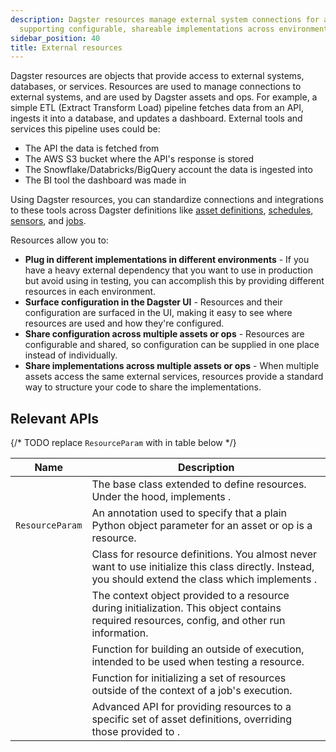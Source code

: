 ```yaml
---
description: Dagster resources manage external system connections for assets and ops,
  supporting configurable, shareable implementations across environments with UI visibility. 
sidebar_position: 40
title: External resources
---
```


Dagster resources are objects that provide access to external systems, databases, or services. Resources are used to manage connections to external systems, and are used by Dagster assets and ops. For example, a simple ETL (Extract Transform Load) pipeline fetches data from an API, ingests it into a database, and updates a dashboard. External tools and services this pipeline uses could be:

- The API the data is fetched from
- The AWS S3 bucket where the API's response is stored
- The Snowflake/Databricks/BigQuery account the data is ingested into
- The BI tool the dashboard was made in

Using Dagster resources, you can standardize connections and integrations to these tools across Dagster definitions like [asset definitions](/guides/build/assets), [schedules](/guides/automate/schedules), [sensors](/guides/automate/sensors), and [jobs](/guides/build/jobs/).

Resources allow you to:

- **Plug in different implementations in different environments** - If you have a heavy external dependency that you want to use in production but avoid using in testing, you can accomplish this by providing different resources in each environment.
- **Surface configuration in the Dagster UI** - Resources and their configuration are surfaced in the UI, making it easy to see where resources are used and how they're configured.
- **Share configuration across multiple assets or ops** - Resources are configurable and shared, so configuration can be supplied in one place instead of individually.
- **Share implementations across multiple assets or ops** - When multiple assets access the same external services, resources provide a standard way to structure your code to share the implementations.

## Relevant APIs

{/* TODO replace `ResourceParam` with <PyObject section="resources" module="dagster" object="ResourceParam"/> in table below  */}

| Name                                             | Description                                                                                                                                                                                                                             |
| ------------------------------------------------ | --------------------------------------------------------------------------------------------------------------------------------------------------------------------------------------------------------------------------------------- |
| <PyObject section="resources" module="dagster" object="ConfigurableResource"/>        | The base class extended to define resources. Under the hood, implements <PyObject section="resources" object="ResourceDefinition" />.                                                                                                                       |
| `ResourceParam`               | An annotation used to specify that a plain Python object parameter for an asset or op is a resource.                                                                                                                                    |
| <PyObject section="resources" module="dagster" object="ResourceDefinition" />         | Class for resource definitions. You almost never want to use initialize this class directly. Instead, you should extend the <PyObject section="resources" object="ConfigurableResource" /> class which implements <PyObject section="resources" object="ResourceDefinition" />. |
| <PyObject section="resources" module="dagster" object="InitResourceContext"/>         | The context object provided to a resource during initialization. This object contains required resources, config, and other run information.                                                                                            |
| <PyObject section="resources" module="dagster" object="build_init_resource_context"/> | Function for building an <PyObject section="resources" object="InitResourceContext"/> outside of execution, intended to be used when testing a resource.                                                                                                    |
| <PyObject section="resources" module="dagster" object="build_resources"/>             | Function for initializing a set of resources outside of the context of a job's execution.                                                                                                                                               |
| <PyObject section="resources" module="dagster" object="with_resources"/>              | Advanced API for providing resources to a specific set of asset definitions, overriding those provided to <PyObject section="definitions" object="Definitions"/>.
